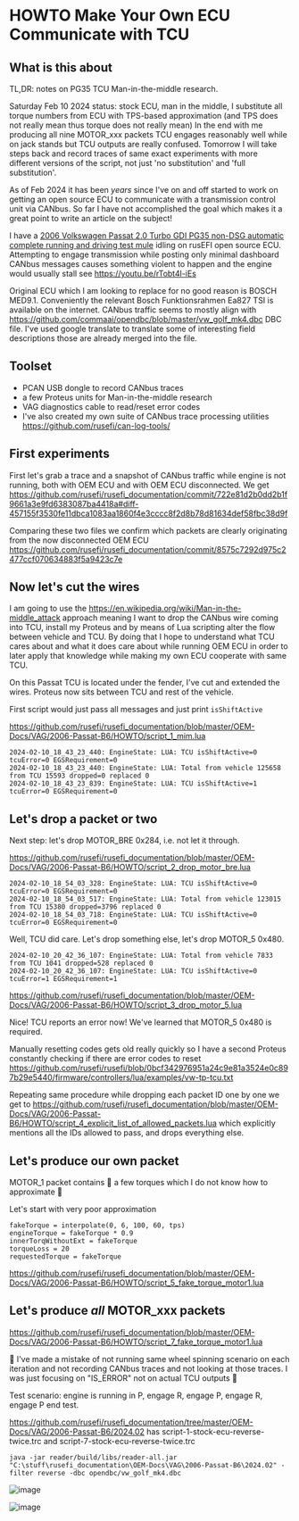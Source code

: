 # HOWTO Make Your Own ECU Communicate with TCU

## What is this about

TL,DR: notes on PG35 TCU Man-in-the-middle research.

Saturday Feb 10 2024 status: stock ECU, man in the middle, I substitute all torque numbers from ECU with TPS-based approximation (and TPS does not really mean thus torque does not really mean)
In the end with me producing all nine MOTOR_xxx packets TCU engages reasonably well while on jack stands but TCU outputs are really confused.
Tomorrow I will take steps back and record traces of same exact experiments with more different versions of the script, not just 'no substitution' and 'full substitution'.

As of Feb 2024 it has been _years_ since I've on and off started to work on getting an open source ECU to communicate with a transmission control unit via CANbus. So far I have not accomplished the goal which makes it a great point to write an article on the subject!

I have a [2006 Volkswagen Passat 2.0 Turbo GDI PG35 non-DSG automatic complete running and driving test mule](https://rusefi.com/forum/viewtopic.php?f=2&t=1631) idling on rusEFI open source ECU. Attempting to engage transmission while posting only minimal dashboard CANbus messages causes something violent to happen and the engine would usually stall see https://youtu.be/rTobt4l-iEs

Original ECU which I am looking to replace for no good reason is BOSCH MED9.1. Conveniently the relevant Bosch Funktionsrahmen Ea827 TSI is available on the internet. CANbus traffic seems to mostly align with https://github.com/commaai/opendbc/blob/master/vw_golf_mk4.dbc DBC file. I've used google translate to translate some of interesting field descriptions those are already merged into the file.

## Toolset

* PCAN USB dongle to record CANbus traces
* a few Proteus units for Man-in-the-middle research
* VAG diagnostics cable to read/reset error codes
* I've also created my own suite of CANbus trace processing utilities https://github.com/rusefi/can-log-tools/

## First experiments

First let's grab a trace and a snapshot of CANbus traffic while engine is not running, both with OEM ECU and with OEM ECU disconnected. We get https://github.com/rusefi/rusefi_documentation/commit/722e81d2b0dd2b1f9661a3e9fd6383087ba4418a#diff-457155f3530fe11dbca1083aa1860f4e3cccc8f2d8b78d81634def58fbc38d9f

Comparing these two files we confirm which packets are clearly originating from the now disconnected OEM ECU https://github.com/rusefi/rusefi_documentation/commit/8575c7292d975c2477ccf070634883f5a9423c7e

## Now let's cut the wires

I am going to use the https://en.wikipedia.org/wiki/Man-in-the-middle_attack approach meaning I want to drop the CANbus wire coming into TCU, install my Proteus and by means of Lua scripting alter the flow between
vehicle and TCU. By doing that I hope to understand what TCU cares about and what it does care about while running OEM ECU in order to later apply that knowledge while making my own ECU cooperate with same TCU.

On this Passat TCU is located under the fender, I've cut and extended the wires. Proteus now sits between TCU and rest of the vehicle.

First script would just pass all messages and just print ``isShiftActive``

https://github.com/rusefi/rusefi_documentation/blob/master/OEM-Docs/VAG/2006-Passat-B6/HOWTO/script_1_mim.lua

```language=text
2024-02-10_18_43_23_440: EngineState: LUA: TCU isShiftActive=0 tcuError=0 EGSRequirement=0
2024-02-10_18_43_23_440: EngineState: LUA: Total from vehicle 125658 from TCU 15593 dropped=0 replaced 0
2024-02-10_18_43_23_839: EngineState: LUA: TCU isShiftActive=1 tcuError=0 EGSRequirement=0
```

## Let's drop a packet or two

Next step: let's drop MOTOR_BRE 0x284, i.e. not let it through.

https://github.com/rusefi/rusefi_documentation/blob/master/OEM-Docs/VAG/2006-Passat-B6/HOWTO/script_2_drop_motor_bre.lua

```language=text
2024-02-10_18_54_03_328: EngineState: LUA: TCU isShiftActive=0 tcuError=0 EGSRequirement=0
2024-02-10_18_54_03_517: EngineState: LUA: Total from vehicle 123015 from TCU 15380 dropped=3796 replaced 0
2024-02-10_18_54_03_718: EngineState: LUA: TCU isShiftActive=0 tcuError=0 EGSRequirement=0
```

Well, TCU did care. Let's drop something else, let's drop MOTOR_5 0x480.

```language=text
2024-02-10_20_42_36_107: EngineState: LUA: Total from vehicle 7833 from TCU 1041 dropped=528 replaced 0
2024-02-10_20_42_36_107: EngineState: LUA: TCU isShiftActive=0 tcuError=1 EGSRequirement=1
```

https://github.com/rusefi/rusefi_documentation/blob/master/OEM-Docs/VAG/2006-Passat-B6/HOWTO/script_3_drop_motor_5.lua

Nice! TCU reports an error now! We've learned that MOTOR_5 0x480 is required.

Manually resetting codes gets old really quickly so I have a second Proteus constantly checking if there are error codes to reset https://github.com/rusefi/rusefi/blob/0bcf342976951a24c9e81a3524e0c897b29e5440/firmware/controllers/lua/examples/vw-tp-tcu.txt

Repeating same procedure while dropping each packet ID one by one we get to https://github.com/rusefi/rusefi_documentation/blob/master/OEM-Docs/VAG/2006-Passat-B6/HOWTO/script_4_explicit_list_of_allowed_packets.lua which
explicitly mentions all the IDs allowed to pass, and drops everything else.

## Let's produce our own packet

MOTOR_1 packet contains 🔴 a few torques which I do not know how to approximate 🔴

Let's start with very poor approximation

```language=lua
fakeTorque = interpolate(0, 6, 100, 60, tps)
engineTorque = fakeTorque * 0.9
innerTorqWithoutExt = fakeTorque
torqueLoss = 20
requestedTorque = fakeTorque
```

https://github.com/rusefi/rusefi_documentation/blob/master/OEM-Docs/VAG/2006-Passat-B6/HOWTO/script_5_fake_torque_motor1.lua

## Let's produce _all_ MOTOR_xxx packets

https://github.com/rusefi/rusefi_documentation/blob/master/OEM-Docs/VAG/2006-Passat-B6/HOWTO/script_7_fake_torque_motor1.lua

🔴 I've made a mistake of not running same wheel spinning scenario on each iteration and not recording CANbus traces and not looking at those traces. I was just focusing on "IS_ERROR" not on actual TCU outputs 🔴

Test scenario: engine is running in P, engage R, engage P, engage R, engage P end test.

https://github.com/rusefi/rusefi_documentation/tree/master/OEM-Docs/VAG/2006-Passat-B6/2024.02 has script-1-stock-ecu-reverse-twice.trc and script-7-stock-ecu-reverse-twice.trc

``java -jar reader/build/libs/reader-all.jar "C:\stuff\rusefi_documentation\OEM-Docs\VAG\2006-Passat-B6\2024.02" -filter reverse -dbc opendbc/vw_golf_mk4.dbc``

![image](https://github.com/rusefi/rusefi/assets/48498823/1c53f607-973f-41bf-8c11-ea0a43e07cb0)

![image](https://github.com/rusefi/rusefi/assets/48498823/8292c230-bdc7-41ba-b66e-c47ca53f8ec1)

